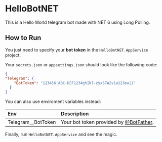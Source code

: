 # HelloBotNET

This is a Hello World telegram bot made with NET 6 using Long Polling.

## How to Run

You just need to specify your **bot token** in the `HelloBotNET.AppService` project.

Your `secrets.json` or `appsettings.json` should look like the following code:

```JSON
{
"Telegram": {
    "BotToken": "123456:ABC-DEF1234ghIkl-zyx57W2v1u123ew11"
  }
}
```

You can also use enviroment variables instead:

| Env                               | Description                                                      |
| :-------------------------------- | :--------------------------------------------------------------- |
| Telegram__BotToken                | Your bot token provided by [@BotFather](https://t.me/BotFather). |

Finally, run `HelloBotNET.AppService` and see the magic.
